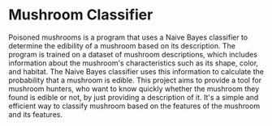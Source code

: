 # Mushroom Classifier
Poisoned mushrooms is a program that uses a Naive Bayes classifier to determine the edibility of a mushroom based on its description. The program is trained on a dataset of mushroom descriptions, which includes information about the mushroom's characteristics such as its shape, color, and habitat. The Naive Bayes classifier uses this information to calculate the probability that a mushroom is edible. This project aims to provide a tool for mushroom hunters, who want to know quickly whether the mushroom they found is edible or not, by just providing a description of it. It's a simple and efficient way to classify mushroom based on the features of the mushroom and its features.
